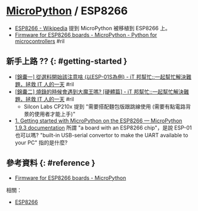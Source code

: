 # [MicroPython](micropython.md) / ESP8266

  - [ESP8266 \- Wikipedia](https://en.wikipedia.org/wiki/ESP8266) 提到 MicroPython 被移植到 ESP8266 上。
  - [Firmware for ESP8266 boards - MicroPython \- Python for microcontrollers](https://micropython.org/download#esp8266) #ril

## 新手上路 ?? {: #getting-started }

  - [\[錦囊一\] 從選料開始該注意啥 \(以ESP\-01S為例\) \- iT 邦幫忙::一起幫忙解決難題，拯救 IT 人的一天](https://ithelp.ithome.com.tw/articles/10201776) #ril
  - [\[錦囊二\] 燒錄的時候會遇到大魔王嗎? \[硬體篇\] \- iT 邦幫忙::一起幫忙解決難題，拯救 IT 人的一天](https://ithelp.ithome.com.tw/articles/10202399) #ril
      - Silcon Labs CP210x 提到 "需要搭配麵包版跟跳線使用 (需要有點電路背景的使用者才能上手)"
  - [1\. Getting started with MicroPython on the ESP8266 — MicroPython 1\.9\.3 documentation](http://docs.micropython.org/en/latest/esp8266/esp8266/tutorial/intro.html) 所謂 "a board with an ESP8266 chip"，是說 ESP-01 也可以嗎? "built-in USB-serial convertor to make the UART available to your PC" 指的是什麼?

## 參考資料 {: #reference }

  - [Firmware for ESP8266 boards - MicroPython](https://micropython.org/download#esp8266)

相關：

  - [ESP8266](esp8266.md)
